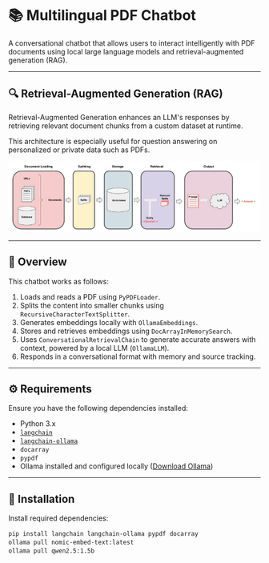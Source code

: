 # 📚 Multilingual PDF Chatbot

A conversational chatbot that allows users to interact intelligently with PDF documents using local large language models and retrieval-augmented generation (RAG).

---

## 🔍 Retrieval-Augmented Generation (RAG)

Retrieval-Augmented Generation enhances an LLM's responses by retrieving relevant document chunks from a custom dataset at runtime.

This architecture is especially useful for question answering on personalized or private data such as PDFs.

![Chatbot Architecture](./images/ragchatbotpdf.png)

---

## 🧠 Overview

This chatbot works as follows:

1. Loads and reads a PDF using `PyPDFLoader`.
2. Splits the content into smaller chunks using `RecursiveCharacterTextSplitter`.
3. Generates embeddings locally with `OllamaEmbeddings`.
4. Stores and retrieves embeddings using `DocArrayInMemorySearch`.
5. Uses `ConversationalRetrievalChain` to generate accurate answers with context, powered by a local LLM (`OllamaLLM`).
6. Responds in a conversational format with memory and source tracking.

---

## ⚙️ Requirements

Ensure you have the following dependencies installed:

- Python 3.x
- [`langchain`](https://python.langchain.com/)
- [`langchain-ollama`](https://pypi.org/project/langchain-ollama/)
- `docarray`
- `pypdf`
- Ollama installed and configured locally ([Download Ollama](https://ollama.com/download))

---

## 💾 Installation

Install required dependencies:

```bash
pip install langchain langchain-ollama pypdf docarray
ollama pull nomic-embed-text:latest
ollama pull qwen2.5:1.5b
